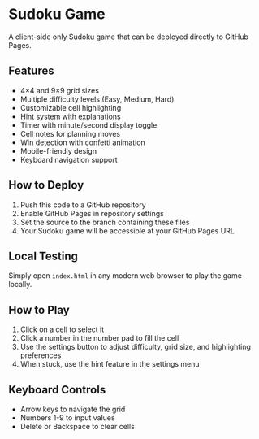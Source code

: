 # Sudoku Game

A client-side only Sudoku game that can be deployed directly to GitHub Pages.

## Features

- 4×4 and 9×9 grid sizes
- Multiple difficulty levels (Easy, Medium, Hard)
- Customizable cell highlighting
- Hint system with explanations
- Timer with minute/second display toggle
- Cell notes for planning moves
- Win detection with confetti animation
- Mobile-friendly design
- Keyboard navigation support

## How to Deploy

1. Push this code to a GitHub repository
2. Enable GitHub Pages in repository settings
3. Set the source to the branch containing these files
4. Your Sudoku game will be accessible at your GitHub Pages URL

## Local Testing

Simply open `index.html` in any modern web browser to play the game locally.

## How to Play

1. Click on a cell to select it
2. Click a number in the number pad to fill the cell
3. Use the settings button to adjust difficulty, grid size, and highlighting preferences
4. When stuck, use the hint feature in the settings menu

## Keyboard Controls

- Arrow keys to navigate the grid
- Numbers 1-9 to input values
- Delete or Backspace to clear cells
